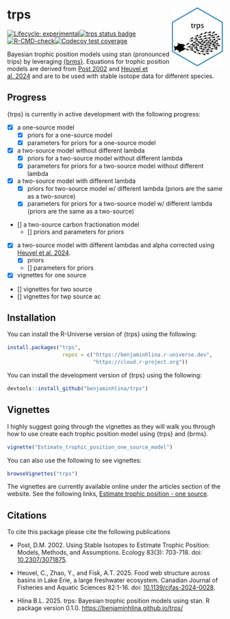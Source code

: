 
<!-- README.md is generated from README.Rmd. Please edit that file -->

# trps <a href="https://benjaminhlina.github.io/trps/"><img src="man/figures/logo.png" align="right" height="138" alt="trps website" /></a>

<!-- badges: start -->

[![Lifecycle:
experimental](https://img.shields.io/badge/lifecycle-experimental-orange.svg)](https://lifecycle.r-lib.org/articles/stages.html#experimental)[![trps
status
badge](https://benjaminhlina.r-universe.dev/trps/badges/version)](https://benjaminhlina.r-universe.dev/trps)[![R-CMD-check](https://github.com/benjaminhlina/trps/actions/workflows/R-CMD-check.yaml/badge.svg)](https://github.com/benjaminhlina/trps/actions/workflows/R-CMD-check.yaml)[![Codecov
test
coverage](https://codecov.io/gh/benjaminhlina/trps/graph/badge.svg)](https://app.codecov.io/gh/benjaminhlina/trps)
<!-- badges: end -->

Bayesian trophic position models using stan (pronounced trips) by
leveraging [{brms}](https://paulbuerkner.com/brms/). Equations for
trophic position models are derived from [Post
2002](https://esajournals.onlinelibrary.wiley.com/doi/abs/10.1890/0012-9658%282002%29083%5B0703%3AUSITET%5D2.0.CO%3B2)
and [Heuvel et
al. 2024](https://cdnsciencepub.com/doi/10.1139/cjfas-2024-0028) and are
to be used with stable isotope data for different species.

## Progress

{trps} is currently in active development with the following progress:

- [x] a one-source model
  - [x] priors for a one-source model  
  - [x] parameters for priors for a one-source model  
- [x] a two-source model without different lambda
  - [x] priors for a two-source model without different lambda
  - [x] parameters for priors for a two-source model without different
    lambda
- [x] a two-source model with different lambda
  - [x] priors for two-source model w/ different lambda (priors are the
    same as a two-source)
  - [x] parameters for priors for a two-source model w/ different lambda
    (priors are the same as a two-source)
- \[\] a two-source carbon fractionation model
  - \[\] priors and parameters for priors
- [x] a two-source model with different lambdas and alpha corrected
  using [Heuvel et
  al. 2024](https://cdnsciencepub.com/doi/10.1139/cjfas-2024-0028).
  - [x] priors
  - \[\] parameters for priors
- [x] vignettes for one source
- \[\] vignettes for two source
- \[\] vignettes for twp source ac

## Installation

You can install the R-Universe version of {trps} using the following:

``` r
install.packages("trps", 
                  repos = c("https://benjaminhlina.r-universe.dev",
                            "https://cloud.r-project.org"))
```

You can install the development version of {trps} using the following:

``` r
devtools::install_github("benjaminhlina/trps")
```

## Vignettes

I highly suggest going through the vignettes as they will walk you
through how to use create each trophic position model using {trps} and
{brms}.

``` r
vignette("Estimate_trophic_position_one_source_model")
```

You can also use the following to see vignettes:

``` r
browseVignettes("trps")
```

The vignettes are currently available online under the articles section
of the website. See the following links, [Estimate trophic position -
one
source](https://benjaminhlina.github.io/trps/articles/Estimate_trophic_position_one_source_model.html).

## Citations

To cite this package please cite the following publications

- Post, D.M. 2002. Using Stable Isotopes to Estimate Trophic Position:
  Models, Methods, and Assumptions. Ecology 83(3): 703-718. doi:
  [10.2307/3071875](https://esajournals.onlinelibrary.wiley.com/doi/full/10.1890/0012-9658%282002%29083%5B0703%3AUSITET%5D2.0.CO%3B2).

- Heuvel, C., Zhao, Y., and Fisk, A.T. 2025. Food web structure across
  basins in Lake Erie, a large freshwater ecosystem. Canadian Journal of
  Fisheries and Aquatic Sciences 82:1-16. doi:
  [10.1139/cjfas-2024-0028](https://cdnsciencepub.com/doi/10.1139/cjfas-2024-0028).

- Hlina B.L. 2025. trps: Bayesian trophic position models using stan. R
  package version 0.1.0. <https://benjaminhlina.github.io/trps/>

